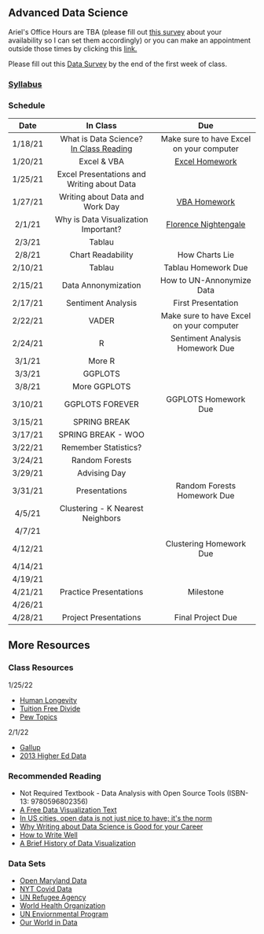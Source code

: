 ## Advanced Data Science 

Ariel's Office Hours are TBA (please fill out [this survey](https://docs.google.com/forms/d/1jc2dXeU9GJZOfAxPFntLP7bNMJ5hwgOVPXl3L9O_x4Y/edit) about your availability so I can set them accordingly) or you can make an appointment outside those times by clicking this [link.](https://calendar.google.com/calendar/u/0/selfsched?sstoken=UUFwT2R0NWJJNk1ffGRlZmF1bHR8YzhhMzM4NmIyYWYyN2I1ZjE1NDBkODkzNDcxNzBlZTA)

Please fill out this [Data Survey](https://forms.gle/3fp11BtWCaWenGJr6) by the end of the first week of class.

### [Syllabus](Syllabus.pdf)

### Schedule

| Date    | In Class | Due |
| :---:   | :---: |:---: |
| 1/18/21 | What is Data Science? <br> [In Class Reading](http://jse.amstat.org/v23n2/witmer.pdf)| Make sure to have Excel on your computer |
| 1/20/21 | Excel & VBA  | [Excel Homework](https://docs.google.com/document/d/1g8eOYNe9sDmrstRgvFRZBskxjaIaD7Za4lFXSgPPkVw/edit) |
| 1/25/21 | Excel Presentations and Writing about Data ||
| 1/27/21 | Writing about Data and Work Day | [VBA Homework](https://docs.google.com/document/d/1bTkmUon_Kq6_DupNw2Szh-T4rFGqzeA2aIIBy7m1yhk/edit) |
| 2/1/21  | Why is Data Visualization Important?   | [Florence Nightengale](https://docs.google.com/forms/d/1FBgScIpV9Vpa-jb1nlWuoCqOxFE7v5SmQtacpFHpIq8/edit) |
| 2/3/21  | Tablau  |  |
| 2/8/21  | Chart Readability   | How Charts Lie |
| 2/10/21 | Tablau  | Tablau Homework Due |
| 2/15/21 | Data Annonymization    | How to UN-Annonymize Data|
| 2/17/21 | Sentiment Analysis | First Presentation |
| 2/22/21 | VADER    | Make sure to have Excel on your computer |
| 2/24/21 | R  | Sentiment Analysis Homework Due |
| 3/1/21  | More R     |  |
| 3/3/21  | GGPLOTS  | |
| 3/8/21  | More GGPLOTS     |  |
| 3/10/21 | GGPLOTS FOREVER  | GGPLOTS Homework Due |
| 3/15/21 | SPRING BREAK |  |
| 3/17/21 | SPRING BREAK - WOO |  |
| 3/22/21 | Remember Statistics?    |  |
| 3/24/21 | Random Forests | |
| 3/29/21 | Advising Day    | |
| 3/31/21 | Presentations  | Random Forests Homework Due |
| 4/5/21  | Clustering - K Nearest Neighbors   |  |
| 4/7/21  |  |  |
| 4/12/21 |  | Clustering Homework Due |
| 4/14/21 |  | |
| 4/19/21 |  | |
| 4/21/21 | Practice Presentations | Milestone |
| 4/26/21 |  | |
| 4/28/21 | Project Presentations | Final Project Due |

## More Resources

### Class Resources

1/25/22
- [Human Longevity](https://rss.onlinelibrary.wiley.com/doi/epdf/10.1111/1740-9713.01582)
- [Tuition Free Divide](https://www.pewresearch.org/fact-tank/2021/08/11/democrats-overwhelmingly-favor-free-college-tuition-while-republicans-are-divided-by-age-education/)
- [Pew Topics](https://www.pewresearch.org/topics-categorized/)

2/1/22
- [Gallup](https://www.gallup.com/home.aspx)
- [2013 Higher Ed Data](https://github.com/arielcwebster/DataScience/blob/main/IPEDS_data.xlsx)

### Recommended Reading

- Not Required Textbook - Data Analysis with Open Source Tools (ISBN-13: 9780596802356)
- [A Free Data Visualization Text](https://mschermann.github.io/data_viz_reader/introduction.html)
- [In US cities, open data is not just nice to have; it's the norm](https://www.theguardian.com/local-government-network/2013/oct/21/open-data-us-san-francisco)
- [Why Writing about Data Science is Good for your Career](https://towardsdatascience.com/the-most-important-part-of-a-data-science-project-is-writing-a-blog-post-50715f37833a)
- [How to Write Well](https://towardsdatascience.com/get-better-in-data-science-writing-and-the-opportunities-will-grow-9d37fdada262)
- [A Brief History of Data Visualization](https://www.datavis.ca/papers/hbook.pdf)


### Data Sets
- [Open Maryland Data](https://gopi.maryland.gov/)
- [NYT Covid Data](https://github.com/nytimes/covid-19-data)
- [UN Refugee Agency](https://www.unhcr.org/en-us/data.html)
- [World Health Organization](https://www.who.int/data/collections)
- [UN Enviornmental Program](https://www.unep.org/publications-data)
- [Our World in Data](https://ourworldindata.org/)
